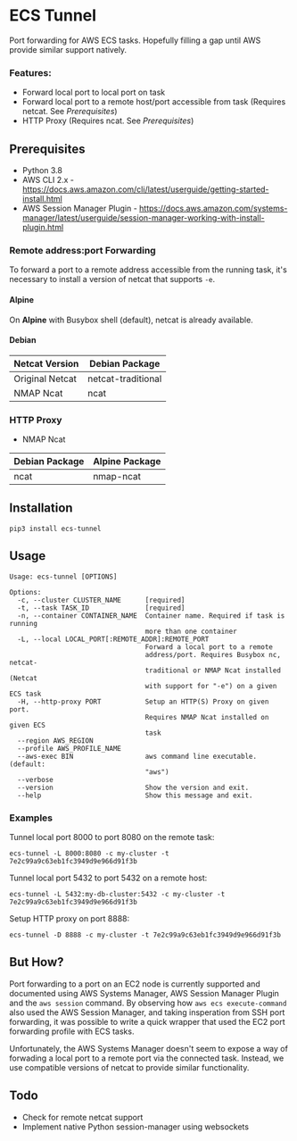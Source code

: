 # ECS Tunnel

Port forwarding for AWS ECS tasks. Hopefully filling a gap until AWS provide similar support natively.

### Features:

 - Forward local port to local port on task
 - Forward local port to a remote host/port accessible from task (Requires netcat. See _Prerequisites_)
 - HTTP Proxy (Requires ncat. See _Prerequisites_)
 
## Prerequisites

 - Python 3.8
 - AWS CLI 2.x - https://docs.aws.amazon.com/cli/latest/userguide/getting-started-install.html
 - AWS Session Manager Plugin -
https://docs.aws.amazon.com/systems-manager/latest/userguide/session-manager-working-with-install-plugin.html
 
### Remote address:port Forwarding

 To forward a port to a remote address accessible from the running task, it's necessary to
install a version of netcat that supports `-e`. 

#### Alpine
On **Alpine** with Busybox shell (default), netcat
is already available.

#### Debian
| Netcat Version | Debian Package |
| ------ | -------- |
| Original Netcat | netcat-traditional |
| NMAP Ncat | ncat |

### HTTP Proxy

 - NMAP Ncat

| Debian Package | Alpine Package |
| ------ | -------- |
| ncat | nmap-ncat |

## Installation

`pip3 install ecs-tunnel`

## Usage

```
Usage: ecs-tunnel [OPTIONS]

Options:
  -c, --cluster CLUSTER_NAME      [required]
  -t, --task TASK_ID              [required]
  -n, --container CONTAINER_NAME  Container name. Required if task is running
                                  more than one container
  -L, --local LOCAL_PORT[:REMOTE_ADDR]:REMOTE_PORT
                                  Forward a local port to a remote
                                  address/port. Requires Busybox nc, netcat-
                                  traditional or NMAP Ncat installed (Netcat
                                  with support for "-e") on a given ECS task
  -H, --http-proxy PORT           Setup an HTTP(S) Proxy on given port.
                                  Requires NMAP Ncat installed on given ECS
                                  task
  --region AWS_REGION
  --profile AWS_PROFILE_NAME
  --aws-exec BIN                  aws command line executable. (default:
                                  "aws")
  --verbose
  --version                       Show the version and exit.
  --help                          Show this message and exit.
```

### Examples

Tunnel local port 8000 to port 8080 on the remote task:
```
ecs-tunnel -L 8000:8080 -c my-cluster -t 7e2c99a9c63eb1fc3949d9e966d91f3b
```

Tunnel local port 5432 to port 5432 on a remote host:
```
ecs-tunnel -L 5432:my-db-cluster:5432 -c my-cluster -t 7e2c99a9c63eb1fc3949d9e966d91f3b
```

Setup HTTP proxy on port 8888:
```
ecs-tunnel -D 8888 -c my-cluster -t 7e2c99a9c63eb1fc3949d9e966d91f3b
```


## But How?

Port forwarding to a port on an EC2 node is currently supported and documented using AWS Systems Manager,
 AWS Session Manager Plugin and the `aws session` command. 
By observing how `aws ecs execute-command` also used the AWS Session Manager, and taking insperation from SSH 
port forwarding, it was possible to write a quick wrapper that used the EC2 port forwarding profile with 
ECS tasks.

Unfortunately, the AWS Systems Manager doesn't seem to expose a way of forwading a local port to a remote
port via the connected task. Instead, we use compatible versions of netcat to provide similar functionality.

## Todo

- Check for remote netcat support
- Implement native Python session-manager using websockets 
